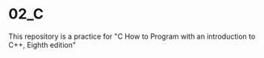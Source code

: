 # 02_C
This repository is a practice for "C How to Program with an introduction to C++, Eighth edition"
